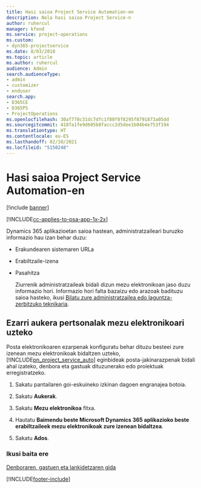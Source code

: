 ```yaml
---
title: Hasi saioa Project Service Automation-en
description: Nola hasi saioa Project Service-n
author: ruhercul
manager: kfend
ms.service: project-operations
ms.custom:
- dyn365-projectservice
ms.date: 8/03/2018
ms.topic: article
ms.author: ruhercul
audience: Admin
search.audienceType:
- admin
- customizer
- enduser
search.app:
- D365CE
- D365PS
- ProjectOperations
ms.openlocfilehash: 30af778c31dc7dfc1f80f8f8295f8791873a05dd
ms.sourcegitcommit: 418fa1fe9d605b8faccc2d5dee1b04b4e753f194
ms.translationtype: HT
ms.contentlocale: eu-ES
ms.lasthandoff: 02/10/2021
ms.locfileid: "5150248"
---
```

# <a name="sign-in-to-project-service-automation"></a>Hasi saioa Project Service Automation-en

[!include [banner](../includes/psa-now-project-operations.md)]

[!INCLUDE[cc-applies-to-psa-app-1x-2x](../includes/cc-applies-to-psa-app-1x-2x.md)]

Dynamics 365 aplikazioetan saioa hastean, administratzaileari buruzko informazio hau izan behar duzu:  
  
- Erakundearen sistemaren URLa  
  
- Erabiltzaile-izena  
  
- Pasahitza  
  
  Ziurrenik administratzaileak bidali dizun mezu elektronikoan jaso duzu informazio hori. Informazio hori falta bazaizu edo arazoak badituzu saioa hasteko, ikusi [Bilatu zure administratzailea edo laguntza-zerbitzuko teknikaria](https://docs.microsoft.com/dynamics365/customerengagement/on-premises/basics/find-administrator-support).  
  
## <a name="set-your-personal-options-to-allow-email"></a>Ezarri aukera pertsonalak mezu elektronikoari uzteko  
 Posta elektronikoaren ezarpenak konfiguratu behar dituzu besteei zure izenean mezu elektronikoak bidaltzen uzteko, [!INCLUDE[pn_project_service_auto](../includes/pn-project-service-auto.md)] eginbideak posta-jakinarazpenak bidali ahal izateko, denbora eta gastuak dituzunerako edo proiektuak erregistratzeko.  
  
1.  Sakatu pantailaren goi-eskuineko izkinan dagoen engranajea botoia.  
  
2.  Sakatu **Aukerak**.  
  
3.  Sakatu **Mezu elektronikoa** fitxa.  
  
4.  Hautatu **Baimendu beste Microsoft Dynamics 365 aplikazioko beste erabiltzaileek mezu elektronikoak zure izenean bidaltzea**.  
  
5.  Sakatu **Ados**.  
  
### <a name="see-also"></a>Ikusi baita ere  
 [Denboraren, gastuen eta lankidetzaren gida](../psa/time-expense-collaboration-guide.md)


[!INCLUDE[footer-include](../includes/footer-banner.md)]